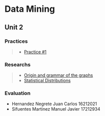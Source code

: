 # Data Mining

## Unit 2

### Practices

> * [Practice #1](https://github.com/JuanCarlos-Negrete/Data-Mining/blob/Unit_1/Unit_1/Practices/Practice01/README.md)


### Researchs
> * [Origin and grammar of the graphs](https://github.com/JuanCarlos-Negrete/Data-Mining/tree/Unit_2/Unit_2/Researchs/Origin%20and%20grammar%20of%20the%20graphs)
> * [Statistical Distributions](https://github.com/JuanCarlos-Negrete/Data-Mining/tree/Unit_2/Unit_2/Researchs/Statistical%20Distributions)

### Evaluation

- Hernandez Negrete Juan Carlos 16212021
- Sifuentes Martinez Manuel Javier 17212934